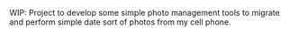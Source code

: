 WIP: Project to develop some simple photo management tools to migrate and perform simple date sort of photos from my cell phone.
